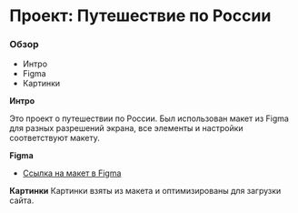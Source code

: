 # Проект: Путешествие по России

### Обзор
* Интро
* Figma
* Картинки

**Интро**

Это проект о путешествии по России.
Был использован макет из Figma для разных разрешений экрана, все элементы и настройки соответствуют макету.

**Figma**

* [Ссылка на макет в Figma](https://www.figma.com/file/5S2WSbEFL6awjVWJ0NWL8Q/Sprint-3_-Russia-_-desktop-mobile?node-id=28503%3A0)

**Картинки**
Картинки взяты из макета и оптимизированы для загрузки сайта.
